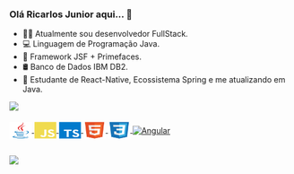 ### Olá Ricarlos Junior aqui... 👋


- 👨‍💻 Atualmente sou desenvolvedor FullStack.
- 💻 Linguagem de Programação Java.
- 🔧 Framework JSF + Primefaces.
- 🛢 Banco de Dados IBM DB2.
- 🌱 Estudante de React-Native, Ecossistema Spring e me atualizando em Java.

<div>
  <a href="https://github.com/RicarlosJunior">
  <img height="180em" src="https://github-readme-stats.vercel.app/api?username=RicarlosJunior&show_icons=true&theme=dark&include_all_commits=true&count_private=true"/>
  <!--<img height="180em" src="https://github-readme-stats.vercel.app/api/top-langs/?username=RicarlosJunior&layout=compact&langs_count=7&theme=dark"/>-->
</div>

<div style="display: inline_block"><br>
  <img align="center" alt="Java" height="30" width="40" src="https://raw.githubusercontent.com/devicons/devicon/master/icons/java/java-original.svg">
  <img align="center" alt="Js" height="30" width="40" src="https://raw.githubusercontent.com/devicons/devicon/master/icons/javascript/javascript-plain.svg">
  <img align="center" alt="Ts" height="30" width="40" src="https://raw.githubusercontent.com/devicons/devicon/master/icons/typescript/typescript-plain.svg">
  <img align="center" alt="Html" height="30" width="40" src="https://raw.githubusercontent.com/devicons/devicon/master/icons/html5/html5-original.svg">
  <img align="center" alt="Css" height="30" width="40" src="https://raw.githubusercontent.com/devicons/devicon/master/icons/css3/css3-original.svg">
  <img align="center" alt="Angular" height="30" width="40" src="https://cdn.jsdelivr.net/gh/devicons/devicon/icons/angularjs/angularjs-original.svg" />        
</div>
  
 ##  
  
 <a href="https://www.linkedin.com/in/ricarlos-junior-51469031" target="_blank"><img src="https://img.shields.io/badge/-LinkedIn-%230077B5?style=for-the-badge&logo=linkedin&logoColor=white" target="_blank"></a> 

